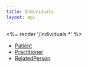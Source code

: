```yaml
---
title: Individuals
layout: api
---
```


<%= render '/individuals.*' %>
* [Patient](../individuals/patient)
* [Practitioner](../individuals/practitioner)
* [RelatedPerson](../individuals/related-person)
